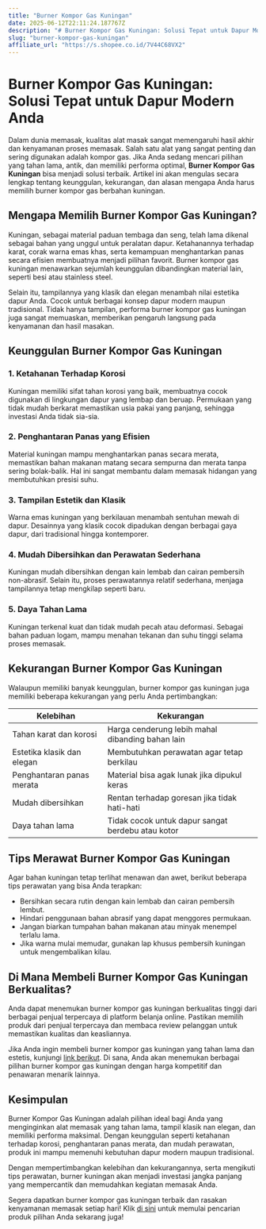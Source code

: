```yaml
---
title: "Burner Kompor Gas Kuningan"
date: 2025-06-12T22:11:24.187767Z
description: "# Burner Kompor Gas Kuningan: Solusi Tepat untuk Dapur Modern Anda..."
slug: "burner-kompor-gas-kuningan"
affiliate_url: "https://s.shopee.co.id/7V44C68VX2"
---
```

# Burner Kompor Gas Kuningan: Solusi Tepat untuk Dapur Modern Anda

Dalam dunia memasak, kualitas alat masak sangat memengaruhi hasil akhir dan kenyamanan proses memasak. Salah satu alat yang sangat penting dan sering digunakan adalah kompor gas. Jika Anda sedang mencari pilihan yang tahan lama, antik, dan memiliki performa optimal, **Burner Kompor Gas Kuningan** bisa menjadi solusi terbaik. Artikel ini akan mengulas secara lengkap tentang keunggulan, kekurangan, dan alasan mengapa Anda harus memilih burner kompor gas berbahan kuningan.

## Mengapa Memilih Burner Kompor Gas Kuningan?

Kuningan, sebagai material paduan tembaga dan seng, telah lama dikenal sebagai bahan yang unggul untuk peralatan dapur. Ketahanannya terhadap karat, corak warna emas khas, serta kemampuan menghantarkan panas secara efisien membuatnya menjadi pilihan favorit. Burner kompor gas kuningan menawarkan sejumlah keunggulan dibandingkan material lain, seperti besi atau stainless steel.

Selain itu, tampilannya yang klasik dan elegan menambah nilai estetika dapur Anda. Cocok untuk berbagai konsep dapur modern maupun tradisional. Tidak hanya tampilan, performa burner kompor gas kuningan juga sangat memuaskan, memberikan pengaruh langsung pada kenyamanan dan hasil masakan.

## Keunggulan Burner Kompor Gas Kuningan

### 1. **Ketahanan Terhadap Korosi**

Kuningan memiliki sifat tahan korosi yang baik, membuatnya cocok digunakan di lingkungan dapur yang lembap dan beruap. Permukaan yang tidak mudah berkarat memastikan usia pakai yang panjang, sehingga investasi Anda tidak sia-sia.

### 2. **Penghantaran Panas yang Efisien**

Material kuningan mampu menghantarkan panas secara merata, memastikan bahan makanan matang secara sempurna dan merata tanpa sering bolak-balik. Hal ini sangat membantu dalam memasak hidangan yang membutuhkan presisi suhu.

### 3. **Tampilan Estetik dan Klasik**

Warna emas kuningan yang berkilauan menambah sentuhan mewah di dapur. Desainnya yang klasik cocok dipadukan dengan berbagai gaya dapur, dari tradisional hingga kontemporer.

### 4. **Mudah Dibersihkan dan Perawatan Sederhana**

Kuningan mudah dibersihkan dengan kain lembab dan cairan pembersih non-abrasif. Selain itu, proses perawatannya relatif sederhana, menjaga tampilannya tetap mengkilap seperti baru.

### 5. **Daya Tahan Lama**

Kuningan terkenal kuat dan tidak mudah pecah atau deformasi. Sebagai bahan paduan logam, mampu menahan tekanan dan suhu tinggi selama proses memasak.

## Kekurangan Burner Kompor Gas Kuningan

Walaupun memiliki banyak keunggulan, burner kompor gas kuningan juga memiliki beberapa kekurangan yang perlu Anda pertimbangkan:

| **Kelebihan**                    | **Kekurangan**                                       |
|----------------------------------|-----------------------------------------------------|
| Tahan karat dan korosi          | Harga cenderung lebih mahal dibanding bahan lain  |
| Estetika klasik dan elegan      | Membutuhkan perawatan agar tetap berkilau        |
| Penghantaran panas merata       | Material bisa agak lunak jika dipukul keras      |
| Mudah dibersihkan               | Rentan terhadap goresan jika tidak hati-hati     |
| Daya tahan lama                 | Tidak cocok untuk dapur sangat berdebu atau kotor |

## Tips Merawat Burner Kompor Gas Kuningan

Agar bahan kuningan tetap terlihat menawan dan awet, berikut beberapa tips perawatan yang bisa Anda terapkan:

- Bersihkan secara rutin dengan kain lembab dan cairan pembersih lembut.
- Hindari penggunaan bahan abrasif yang dapat menggores permukaan.
- Jangan biarkan tumpahan bahan makanan atau minyak menempel terlalu lama.
- Jika warna mulai memudar, gunakan lap khusus pembersih kuningan untuk mengembalikan kilau.

## Di Mana Membeli Burner Kompor Gas Kuningan Berkualitas?

Anda dapat menemukan burner kompor gas kuningan berkualitas tinggi dari berbagai penjual terpercaya di platform belanja online. Pastikan memilih produk dari penjual terpercaya dan membaca review pelanggan untuk memastikan kualitas dan keasliannya.

Jika Anda ingin membeli burner kompor gas kuningan yang tahan lama dan estetis, kunjungi [link berikut](https://s.shopee.co.id/7V44C68VX2). Di sana, Anda akan menemukan berbagai pilihan burner kompor gas kuningan dengan harga kompetitif dan penawaran menarik lainnya.

## Kesimpulan

Burner Kompor Gas Kuningan adalah pilihan ideal bagi Anda yang menginginkan alat memasak yang tahan lama, tampil klasik nan elegan, dan memiliki performa maksimal. Dengan keunggulan seperti ketahanan terhadap korosi, penghantaran panas merata, dan mudah perawatan, produk ini mampu memenuhi kebutuhan dapur modern maupun tradisional.

Dengan mempertimbangkan kelebihan dan kekurangannya, serta mengikuti tips perawatan, burner kuningan akan menjadi investasi jangka panjang yang mempercantik dan memudahkan kegiatan memasak Anda.

Segera dapatkan burner kompor gas kuningan terbaik dan rasakan kenyamanan memasak setiap hari! Klik [di sini](https://s.shopee.co.id/7V44C68VX2) untuk memulai pencarian produk pilihan Anda sekarang juga!